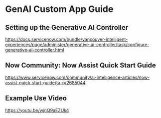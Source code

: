 # GenAI Custom App Guide

## Setting up the Generative AI Controller
https://docs.servicenow.com/bundle/vancouver-intelligent-experiences/page/administer/generative-ai-controller/task/configure-generative-ai-controller.html

## Now Community: Now Assist Quick Start Guide
https://www.servicenow.com/community/ai-intelligence-articles/now-assist-quick-start-guide/ta-p/2685044

## Example Use Video
https://youtu.be/wjnQ9aEZUk4
